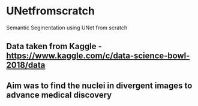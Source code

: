 # UNetfromscratch
Semantic Segmentation using UNet from scratch
## Data taken from Kaggle - https://www.kaggle.com/c/data-science-bowl-2018/data
## Aim was to find the nuclei in divergent images to advance medical discovery
